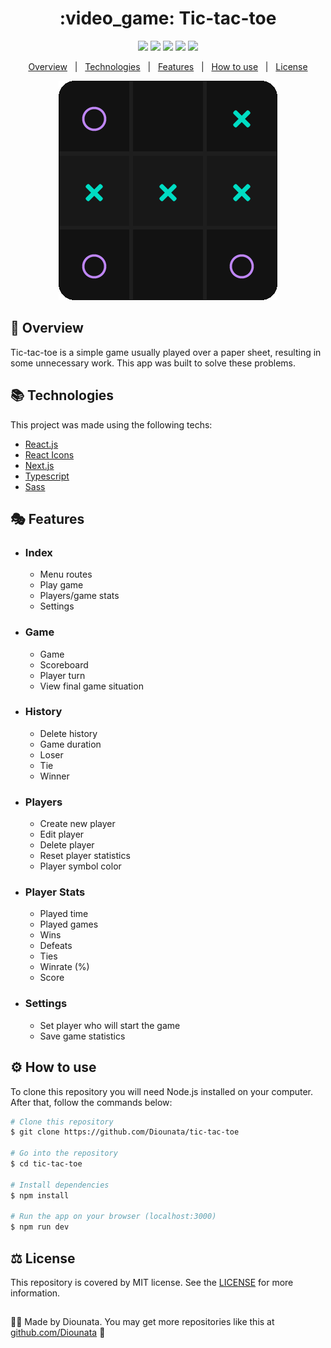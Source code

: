 <h1 align='center'> :video_game: Tic-tac-toe </h1>

<p align='center'>
<img src='https://img.shields.io/github/repo-size/Diounata/tic-tac-toe?style=for-the-badge' />
<img src='https://img.shields.io/github/languages/count/Diounata/tic-tac-toe?style=for-the-badge' />
<img src='https://img.shields.io/github/forks/Diounata/tic-tac-toe?style=for-the-badge' />
<img src='https://img.shields.io/bitbucket/issues/Diounata/tic-tac-toe?style=for-the-badge' />
<img src='https://img.shields.io/github/license/Diounata/tic-tac-toe?style=for-the-badge' />
</p>

<p align='center'>
<a href='#dart-overview'>Overview</a> &nbsp; | &nbsp; <a href='#books-technologies'>Technologies</a> &nbsp; | &nbsp; <a href='#performing_arts-features'>Features</a> &nbsp; | &nbsp; <a href='#gear-how-to-use'>How to use</a> &nbsp; | &nbsp; <a href='#balance_scale-license'>License</a> 
</p>

<p align='center'>
<img src="https://github.com/Diounata/tic-tac-toe/blob/main/.github/app.png" alt="App" />
</p>
 
## :dart: Overview
<p>
Tic-tac-toe is a simple game usually played over a paper sheet, resulting in some unnecessary work. This app was built to solve these problems.
</p>

## :books: Technologies

This project was made using the following techs:

-   [React.js](https://reactjs.org/)
-   [React Icons](https://react-icons.github.io/react-icons/)
-   [Next.js](https://nextjs.org/)
-   [Typescript](https://www.typescriptlang.org/)
-   [Sass](https://sass-lang.com/)

## :performing_arts: Features

-   ### Index

    -   Menu routes
    -   Play game
    -   Players/game stats
    -   Settings

-   ### Game

    -   Game
    -   Scoreboard
    -   Player turn
    -   View final game situation

-   ### History

    -   Delete history
    -   Game duration
    -   Loser
    -   Tie
    -   Winner

-   ### Players

    -   Create new player
    -   Edit player
    -   Delete player
    -   Reset player statistics
    -   Player symbol color

-   ### Player Stats

    -   Played time
    -   Played games
    -   Wins
    -   Defeats
    -   Ties
    -   Winrate (%)
    -   Score

-   ### Settings
    -   Set player who will start the game
    -   Save game statistics

## :gear: How to use

To clone this repository you will need Node.js installed on your computer. After that, follow the commands below:

```bash
# Clone this repository
$ git clone https://github.com/Diounata/tic-tac-toe

# Go into the repository
$ cd tic-tac-toe

# Install dependencies
$ npm install

# Run the app on your browser (localhost:3000)
$ npm run dev
```

## :balance_scale: License

This repository is covered by MIT license. See the <a href='https://github.com/Diounata/tic-tac-toe/blob/main/LICENSE'>LICENSE</a> for more information.

##

:man_technologist: Made by Diounata. You may get more repositories like this at <a href='https://github.com/Diounata'>github.com/Diounata</a> :rocket:
